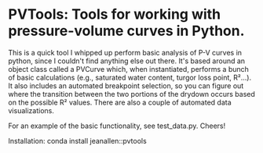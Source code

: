 # PVTools: Tools for working with pressure-volume curves in Python.

This is a quick tool I whipped up perform basic analysis of P-V curves in python, since I couldn't find anything else out there. It's based around an object class called a PVCurve which, when instantiated, performs a bunch of basic calculations (e.g., saturated water content, turgor loss point, R²...). It also includes an automated breakpoint selection, so you can figure out where the transition between the two portions of the drydown occurs based on the possible R² values. There are also a couple of automated data visualizations.

For an example of the basic functionality, see test_data.py. Cheers!

Installation:  conda install jeanallen::pvtools 